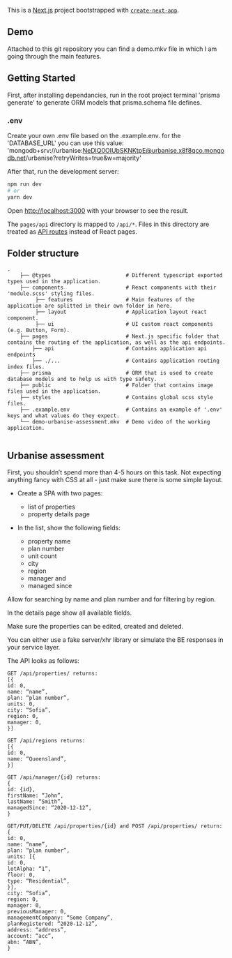 This is a [Next.js](https://nextjs.org/) project bootstrapped with [`create-next-app`](https://github.com/vercel/next.js/tree/canary/packages/create-next-app).

## Demo
Attached to this git repository you can find a demo.mkv file in which I am going through the main features.

## Getting Started
First, after installing dependancies, run in the root project terminal 'prisma generate' to generate ORM models that prisma.schema file defines.

### .env
Create your own .env file based on the .example.env.
for the 'DATABASE_URL' you can use this value: 'mongodb+srv://urbanise:NeDlQ0OIUbSKNKtpE@urbanise.x8f8qco.mongodb.net/urbanise?retryWrites=true&w=majority'

After that, run the development server:

```bash
npm run dev
# or
yarn dev
```

Open [http://localhost:3000](http://localhost:3000) with your browser to see the result.

The `pages/api` directory is mapped to `/api/*`. Files in this directory are treated as [API routes](https://nextjs.org/docs/api-routes/introduction) instead of React pages.

## Folder structure

```
.
    ├── @types                        # Different typescript exported types used in the application.
    ├── components                    # React components with their 'module.scss' styling files.
         ├── features                 # Main features of the application are splitted in their own folder in here.
         ├── layout                   # Application layout react component.
         ├── ui                       # UI custom react components (e.g. Button, Form).
    ├── pages                         # Next.js specific folder that contains the routing of the application, as well as the api endpoints.
        ├── api                       # Contains application api endpoints 
        ├── ./...                     # Contains application routing index files.
    ├── prisma                        # ORM that is used to create database models and to help us with type safety.
    ├── public                        # Folder that contains image files used in the application.
    ├── styles                        # Contains global scss style files.
    ├── .example.env                  # Contains an example of '.env' keys and what values do they expect.
    └── demo-urbanise-assessment.mkv  # Demo video of the working application.
    
```

## Urbanise assessment
First, you shouldn’t spend more than 4-5 hours on this task. Not expecting anything fancy
with CSS at all - just make sure there is some simple layout.

* Create a SPA with two pages:
    * list of properties
    * property details page

* In the list, show the following fields:
    * property name
    * plan number
    * unit count
    * city
    * region
    * manager and
    * managed since

Allow for searching by name and plan number and for filtering by region.

In the details page show all available fields.

Make sure the properties can be edited, created and deleted.

You can either use a fake server/xhr library or simulate the BE responses in your service
layer.

The API looks as follows:
```
GET /api/properties/ returns:
[{
id: 0,
name: “name”,
plan: “plan number”,
units: 0,
city: “Sofia”,
region: 0,
manager: 0,
}]

GET /api/regions returns:
[{
id: 0,
name: “Queensland”,
}]

GET /api/manager/{id} returns:
{
id: {id},
firstName: “John”,
lastName: “Smith”,
managedSince: “2020-12-12”,
}

GET/PUT/DELETE /api/properties/{id} and POST /api/properties/ return:
{
id: 0,
name: “name”,
plan: “plan number”,
units: [{
id: 0,
lotAlpha: “1”,
floor: 0,
type: “Residential”,
}],
city: “Sofia”,
region: 0,
manager: 0,
previousManager: 0,
managementCompany: “Some Company”,
planRegistered: “2020-12-12”,
address: “address”,
account: “acc”,
abn: “ABN”,
}
```
